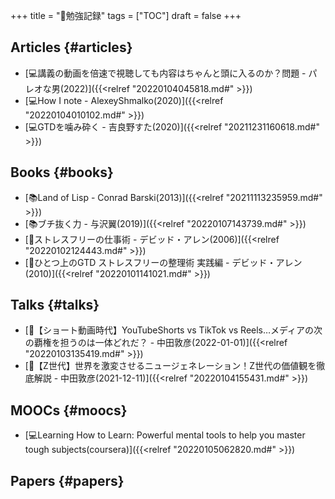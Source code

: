 +++
title = "📁勉強記録"
tags = ["TOC"]
draft = false
+++

## Articles {#articles}

-   [💻講義の動画を倍速で視聴しても内容はちゃんと頭に入るのか？問題 - パレオな男(2022)]({{<relref "20220104045818.md#" >}})
-   [💻How I note - AlexeyShmalko(2020)]({{<relref "20220104010102.md#" >}})
-   [💻GTDを噛み砕く - 吉良野すた(2020)]({{<relref "20211231160618.md#" >}})


## Books {#books}

-   [📚Land of Lisp - Conrad Barski(2013)]({{<relref "20211113235959.md#" >}})
-   [📚ブチ抜く力 - 与沢翼(2019)]({{<relref "20220107143739.md#" >}})
-   [📝ストレスフリーの仕事術 - デビッド・アレン(2006)]({{<relref "20220102124443.md#" >}})
-   [📝ひとつ上のGTD ストレスフリーの整理術 実践編 - デビッド・アレン(2010)]({{<relref "20220101141021.md#" >}})


## Talks {#talks}

-   [🎤【ショート動画時代】YouTubeShorts vs TikTok vs Reels…メディアの次の覇権を担うのは一体どれだ？ - 中田敦彦(2022-01-01)]({{<relref "20220103135419.md#" >}})
-   [🎤【Z世代】世界を激変させるニュージェネレーション！Z世代の価値観を徹底解説 - 中田敦彦(2021-12-11)]({{<relref "20220104155431.md#" >}})


## MOOCs {#moocs}

-   [💻Learning How to Learn: Powerful mental tools to help you master tough subjects(coursera)]({{<relref "20220105062820.md#" >}})


## Papers {#papers}
